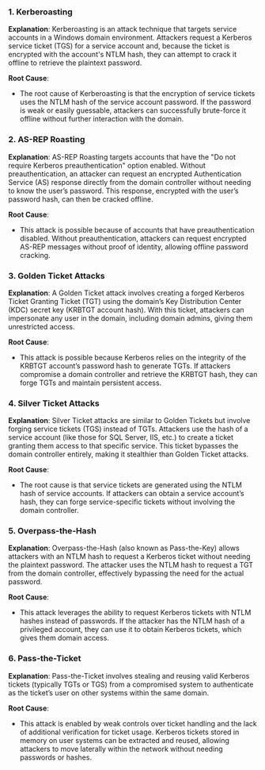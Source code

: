 ### 1. **Kerberoasting**

**Explanation**: Kerberoasting is an attack technique that targets service accounts in a Windows domain environment. Attackers request a Kerberos service ticket (TGS) for a service account and, because the ticket is encrypted with the account's NTLM hash, they can attempt to crack it offline to retrieve the plaintext password.

**Root Cause**:

- The root cause of Kerberoasting is that the encryption of service tickets uses the NTLM hash of the service account password. If the password is weak or easily guessable, attackers can successfully brute-force it offline without further interaction with the domain.

### 2. **AS-REP Roasting**

**Explanation**: AS-REP Roasting targets accounts that have the "Do not require Kerberos preauthentication" option enabled. Without preauthentication, an attacker can request an encrypted Authentication Service (AS) response directly from the domain controller without needing to know the user’s password. This response, encrypted with the user’s password hash, can then be cracked offline.

**Root Cause**:

- This attack is possible because of accounts that have preauthentication disabled. Without preauthentication, attackers can request encrypted AS-REP messages without proof of identity, allowing offline password cracking.


### 3. **Golden Ticket Attacks**

**Explanation**: A Golden Ticket attack involves creating a forged Kerberos Ticket Granting Ticket (TGT) using the domain’s Key Distribution Center (KDC) secret key (KRBTGT account hash). With this ticket, attackers can impersonate any user in the domain, including domain admins, giving them unrestricted access.

**Root Cause**:

- This attack is possible because Kerberos relies on the integrity of the KRBTGT account’s password hash to generate TGTs. If attackers compromise a domain controller and retrieve the KRBTGT hash, they can forge TGTs and maintain persistent access.

### 4. **Silver Ticket Attacks**

**Explanation**: Silver Ticket attacks are similar to Golden Tickets but involve forging service tickets (TGS) instead of TGTs. Attackers use the hash of a service account (like those for SQL Server, IIS, etc.) to create a ticket granting them access to that specific service. This ticket bypasses the domain controller entirely, making it stealthier than Golden Ticket attacks.

**Root Cause**:

- The root cause is that service tickets are generated using the NTLM hash of service accounts. If attackers can obtain a service account’s hash, they can forge service-specific tickets without involving the domain controller.


### 5. **Overpass-the-Hash**

**Explanation**: Overpass-the-Hash (also known as Pass-the-Key) allows attackers with an NTLM hash to request a Kerberos ticket without needing the plaintext password. The attacker uses the NTLM hash to request a TGT from the domain controller, effectively bypassing the need for the actual password.

**Root Cause**:

- This attack leverages the ability to request Kerberos tickets with NTLM hashes instead of passwords. If the attacker has the NTLM hash of a privileged account, they can use it to obtain Kerberos tickets, which gives them domain access.



### 6. **Pass-the-Ticket**

**Explanation**: Pass-the-Ticket involves stealing and reusing valid Kerberos tickets (typically TGTs or TGS) from a compromised system to authenticate as the ticket’s user on other systems within the same domain.

**Root Cause**:

- This attack is enabled by weak controls over ticket handling and the lack of additional verification for ticket usage. Kerberos tickets stored in memory on user systems can be extracted and reused, allowing attackers to move laterally within the network without needing passwords or hashes.
